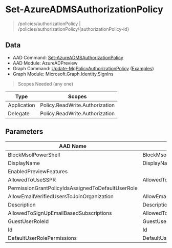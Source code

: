 # Set-AzureADMSAuthorizationPolicy

> /policies/authorizationPolicy | /policies/authorizationPolicy/{authorizationPolicy-id}

## Data

+ AAD Command: [Set-AzureADMSAuthorizationPolicy](https://docs.microsoft.com/en-us/powershell/module/AzureADPreview/Set-AzureADMSAuthorizationPolicy)
+ AAD Module: AzureADPreview
+ Graph Command: [Update-MgPolicyAuthorizationPolicy](https://docs.microsoft.com/en-us/powershell/module/Microsoft.Graph.Identity.SignIns/Update-MgPolicyAuthorizationPolicy) ([Examples](https://github.com/orgs/msgraph/discussions?discussions_q=Update-MgPolicyAuthorizationPolicy))
+ Graph Module: Microsoft.Graph.Identity.SignIns

> Scopes Needed (any one)

|Type|Scopes|
|---|---|
|Application|Policy.ReadWrite.Authorization|
|Delegate|Policy.ReadWrite.Authorization|

## Parameters

|AAD Name|Graph Name|AAD Type|Graph Type|Infos|
|---|---|---|---|---|
|BlockMsolPowerShell|BlockMsolPowerShell|System.Nullable/System.Boolean|System.Management.Automation.SwitchParameter||
|DisplayName|DisplayName|System.String|System.String||
|EnabledPreviewFeatures||System.Collections.Generic.List/System.String|||
|AllowedToUseSSPR|AllowedToUseSspr|System.Nullable/System.Boolean|System.Management.Automation.SwitchParameter||
|PermissionGrantPolicyIdsAssignedToDefaultUserRole||System.Collections.Generic.List/System.String|||
|AllowEmailVerifiedUsersToJoinOrganization|AllowEmailVerifiedUsersToJoinOrganization|System.Nullable/System.Boolean|System.Management.Automation.SwitchParameter||
|Description|Description|System.String|System.String||
|AllowedToSignUpEmailBasedSubscriptions|AllowedToSignUpEmailBasedSubscriptions|System.Nullable/System.Boolean|System.Management.Automation.SwitchParameter||
|GuestUserRoleId|GuestUserRoleId|System.String|System.String||
|Id|Id|System.String|System.String||
|DefaultUserRolePermissions|DefaultUserRolePermissions|Microsoft.Open.MSGraph.Model.DefaultUserRolePermissions|Microsoft.Graph.PowerShell.Models.IMicrosoftGraphDefaultUserRolePermissions||

